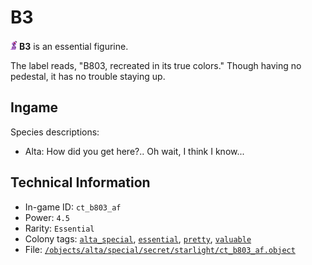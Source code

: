 # B3

<img src="https://raw.githubusercontent.com/Ceterai/Enternia/main/objects/alta/special/secret/starlight/ct_b803_af.png" alt="B3 icon" loading="lazy" height=16px width="auto" /> **B3** is an essential figurine.

The label reads, "B803, recreated in its true colors." Though having no pedestal, it has no trouble staying up.

## Ingame

Species descriptions:

- Alta: How did you get here?.. Oh wait, I think I know...

## Technical Information

- In-game ID: `ct_b803_af`
- Power: `4.5`
- Rarity: `Essential`
- Colony tags: [`alta_special`](https://ceterai.github.io/MyEnternia/Wiki/Tags/AltaSpecial), [`essential`](https://ceterai.github.io/MyEnternia/Wiki/Tags/Essential), [`pretty`](https://ceterai.github.io/MyEnternia/Wiki/Tags/Pretty), [`valuable`](https://ceterai.github.io/MyEnternia/Wiki/Tags/Valuable)
- File: [`/objects/alta/special/secret/starlight/ct_b803_af.object`](https://github.com/Ceterai/Enternia/blob/main/objects/alta/special/secret/starlight/ct_b803_af.object)
